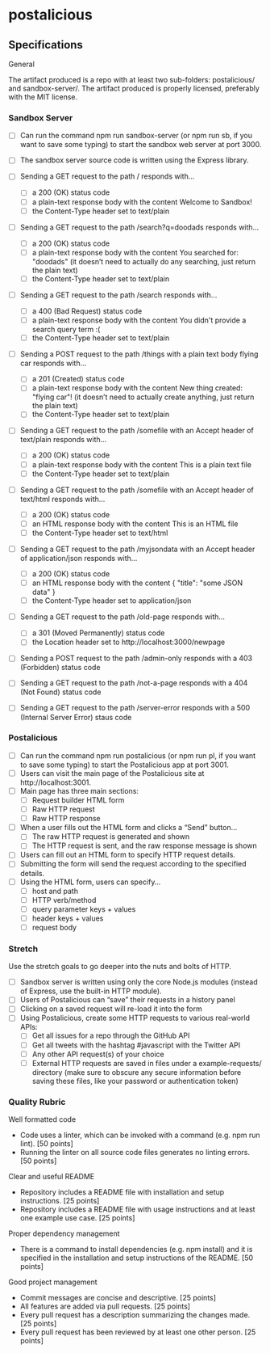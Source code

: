 # postalicious

## Specifications

General

 The artifact produced is a repo with at least two sub-folders: postalicious/ and sandbox-server/.
 The artifact produced is properly licensed, preferably with the MIT license.
 
### Sandbox Server
 - [ ] Can run the command npm run sandbox-server (or npm run sb, if you want to save some typing) to start the sandbox web server at port 3000.
 - [ ] The sandbox server source code is written using the Express library.
 - [ ] Sending a GET request to the path / responds with…
    - [ ] a 200 (OK) status code
    - [ ] a plain-text response body with the content Welcome to Sandbox!
    - [ ] the Content-Type header set to text/plain
 - [ ] Sending a GET request to the path /search?q=doodads responds with…
    - [ ] a 200 (OK) status code
    - [ ] a plain-text response body with the content You searched for: "doodads" (it doesn’t need to actually do any searching, just return the plain text)
    - [ ] the Content-Type header set to text/plain
 - [ ] Sending a GET request to the path /search responds with…
    - [ ] a 400 (Bad Request) status code
    - [ ] a plain-text response body with the content You didn't provide a search query term :(
    - [ ] the Content-Type header set to text/plain
 - [ ] Sending a POST request to the path /things with a plain text body flying car responds with…
    - [ ] a 201 (Created) status code
    - [ ] a plain-text response body with the content New thing created: "flying car"! (it doesn’t need to actually create anything, just return the plain text)
    - [ ] the Content-Type header set to text/plain
 - [ ] Sending a GET request to the path /somefile with an Accept header of text/plain responds with…
    - [ ] a 200 (OK) status code
    - [ ] a plain-text response body with the content This is a plain text file
    - [ ] the Content-Type header set to text/plain
 - [ ] Sending a GET request to the path /somefile with an Accept header of text/html responds with…
    - [ ] a 200 (OK) status code
    - [ ] an HTML response body with the content <!DOCTYPE html><html><body>This is an HTML file</body></html>
    - [ ] the Content-Type header set to text/html
 - [ ] Sending a GET request to the path /myjsondata with an Accept header of application/json responds with…
   - [ ] a 200 (OK) status code
   - [ ] an HTML response body with the content { "title": "some JSON data" }
   - [ ] the Content-Type header set to application/json
 - [ ] Sending a GET request to the path /old-page responds with…
    - [ ] a 301 (Moved Permanently) status code
    - [ ] the Location header set to http://localhost:3000/newpage
 - [ ] Sending a POST request to the path /admin-only responds with a 403 (Forbidden) status code
 - [ ] Sending a GET request to the path /not-a-page responds with a 404 (Not Found) status code
 - [ ] Sending a GET request to the path /server-error responds with a 500 (Internal Server Error) staus code
 
 
### Postalicious

 - [ ] Can run the command npm run postalicious (or npm run pl, if you want to save some typing) to start the Postalicious app at port 3001.
 - [ ] Users can visit the main page of the Postalicious site at http://localhost:3001.
 - [ ] Main page has three main sections:
    - [ ] Request builder HTML form
    - [ ] Raw HTTP request
    - [ ] Raw HTTP response
 - [ ] When a user fills out the HTML form and clicks a “Send” button…
   - [ ] The raw HTTP request is generated and shown
   - [ ] The HTTP request is sent, and the raw response message is shown
 - [ ] Users can fill out an HTML form to specify HTTP request details.
 - [ ] Submitting the form will send the request according to the specified details.
 - [ ] Using the HTML form, users can specify…
   - [ ] host and path
   - [ ] HTTP verb/method
   - [ ] query parameter keys + values
   - [ ] header keys + values
   - [ ] request body
 
### Stretch

Use the stretch goals to go deeper into the nuts and bolts of HTTP.

 - [ ] Sandbox server is written using only the core Node.js modules (instead of Express, use the built-in HTTP module).
 - [ ] Users of Postalicious can “save” their requests in a history panel
 - [ ] Clicking on a saved request will re-load it into the form
 - [ ] Using Postalicious, create some HTTP requests to various real-world APIs:
   - [ ] Get all issues for a repo through the GitHub API
   - [ ] Get all tweets with the hashtag #javascript with the Twitter API
   - [ ] Any other API request(s) of your choice
   - [ ] External HTTP requests are saved in files under a example-requests/ directory (make sure to obscure any secure information before saving these files, like your password or authentication token)
 
### Quality Rubric

Well formatted code

- Code uses a linter, which can be invoked with a command (e.g. npm run lint). [50 points]
- Running the linter on all source code files generates no linting errors. [50 points]

Clear and useful README

- Repository includes a README file with installation and setup instructions. [25 points]
- Repository includes a README file with usage instructions and at least one example use case. [25 points]

Proper dependency management

- There is a command to install dependencies (e.g. npm install) and it is specified in the installation and setup instructions of the README. [50 points]

Good project management

- Commit messages are concise and descriptive. [25 points]
- All features are added via pull requests. [25 points]
- Every pull request has a description summarizing the changes made. [25 points]
- Every pull request has been reviewed by at least one other person. [25 points]
